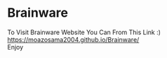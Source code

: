 # Brainware

To Visit Brainware Website You Can From This Link :)
  https://moazosama2004.github.io/Brainware/
  <br>
Enjoy 

